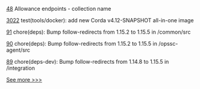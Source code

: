 
[48](https://github.com/hyperledger/aries-endorser-service/pull/48) Allowance endpoints - collection name

[3022](https://github.com/hyperledger/cacti/pull/3022) test(tools/docker): add new Corda v4.12-SNAPSHOT all-in-one image

[91](https://github.com/hyperledger-labs/fabric-opssc/pull/91) chore(deps): Bump follow-redirects from 1.15.2 to 1.15.5 in /common/src

[90](https://github.com/hyperledger-labs/fabric-opssc/pull/90) chore(deps): Bump follow-redirects from 1.15.2 to 1.15.5 in /opssc-agent/src

[89](https://github.com/hyperledger-labs/fabric-opssc/pull/89) chore(deps-dev): Bump follow-redirects from 1.14.8 to 1.15.5 in /integration


[See more >>>](https://start-here.hyperledger.org/pull-requests)
